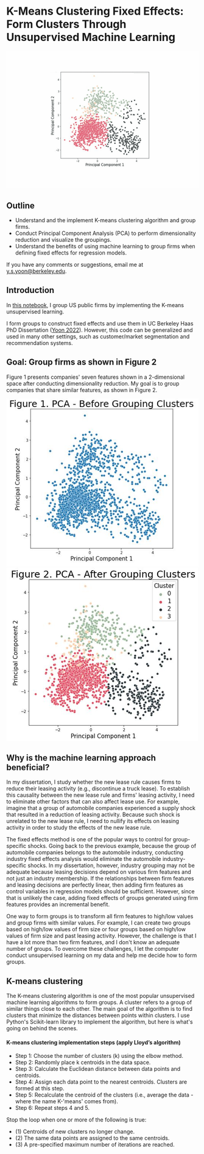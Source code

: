 # K-Means Clustering Fixed Effects: Form Clusters Through Unsupervised Machine Learning

![Introduction](https://raw.githubusercontent.com/youngdataspace/K-Means-Clustering-Fixed-Effects/master/Introduction2.gif)

## Outline
- Understand and the implement K-means clustering algorithm and group firms.
- Conduct Principal Component Analysis (PCA) to perform dimensionality reduction and visualize the groupings.
- Understand the benefits of using machine learning to group firms when defining fixed effects for regression models.

If you have any comments or suggestions, email me at y.s.yoon@berkeley.edu.

## Introduction
In <a href="https://github.com/youngdataspace/K-Means-Clustering-Fixed-Effects/blob/master/K%20Means%20Cluster%20Fixed%20Effects.ipynb">this notebook</a>, I group US public firms by implementing the K-means unsupervised learning. 

I form groups to construct fixed effects and use them in UC Berkeley Haas PhD Dissertation (<a href="https://papers.ssrn.com/sol3/papers.cfm?abstract_id=3689446">Yoon 2022</a>). However, this code can be generalized and used in many other settings, such as customer/market segmentation and recommendation systems.

## Goal: Group firms as shown in Figure 2
Figure 1 presents companies' seven features shown in a 2-dimensional space after conducting dimensionality reduction. My goal is to group companies that share similar features, as shown in Figure 2.

![Before Grouping](https://github.com/youngdataspace/K-Means-Clustering-Fixed-Effects/blob/master/image_pca_before.JPG)
![After Grouping](https://github.com/youngdataspace/K-Means-Clustering-Fixed-Effects/blob/master/image_pca_after.JPG)

## Why is the machine learning approach beneficial?
In my dissertation, I study whether the new lease rule causes firms to reduce their leasing activity (e.g., discontinue a truck lease). To establish this causality between the new lease rule and firms' leasing activity, I need to eliminate other factors that can also affect lease use. For example, imagine that a group of automobile companies experienced a supply shock that resulted in a reduction of leasing activity. Because such shock is unrelated to the new lease rule, I need to nullify its effects on leasing activity in order to study the effects of the new lease rule.

The fixed effects method is one of the popular ways to control for group-specific shocks. Going back to the previous example, because the group of automobile companies belongs to the automobile industry, conducting industry fixed effects analysis would eliminate the automobile industry-specific shocks. In my dissertation, however, industry grouping may not be adequate because leasing decisions depend on various firm features and not just an industry membership. If the relationships between firm features and leasing decisions are perfectly linear, then adding firm features as control variables in regression models should be sufficient. However, since that is unlikely the case, adding fixed effects of groups generated using firm features provides an incremental benefit.

One way to form groups is to transform all firm features to high/low values and group firms with similar values. For example, I can create two groups based on high/low values of firm size or four groups based on high/low values of firm size and past leasing activity. However, the challenge is that I have a lot more than two firm features, and I don't know an adequate number of groups. To overcome these challenges, I let the computer conduct unsupervised learning on my data and help me decide how to form groups.

## K-means clustering
The K-means clustering algorithm is one of the most popular unsupervised machine learning algorithms to form groups. A cluster refers to a group of similar things close to each other. The main goal of the algorithm is to find clusters that minimize the distances between points within clusters. I use Python's Scikit-learn library to implement the algorithm, but here is what's going on behind the scenes. 

#### K-means clustering implementation steps (apply Lloyd’s algorithm)
- Step 1: Choose the number of clusters (k) using the elbow method.<br>
- Step 2: Randomly place k centroids in the data space.<br>
- Step 3: Calculate the Euclidean distance between data points and centroids.<br>
- Step 4: Assign each data point to the nearest centroids. Clusters are formed at this step.<br>
- Step 5: Recalculate the centroid of the clusters (i.e., average the data - where the name K-'means' comes from).<br>
- Step 6: Repeat steps 4 and 5.

Stop the loop when one or more of the following is true:<br>
- (1) Centroids of new clusters no longer change.<br>
- (2) The same data points are assigned to the same centroids.<br>
- (3) A pre-specified maximum number of iterations are reached.
